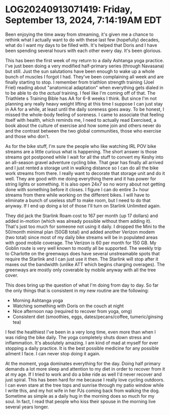 # LOG20240913071419: Friday, September 13, 2024,  7:14:19AM EDT

Been enjoying the time away from streaming, it's given me a chance to rethink what I actually want to do with these last few (hopefully) decades, what do I want my days to be filled with. It's helped that Doris and I have been spending several hours with each other every day. It's been glorious. 

This has been the first week of my return to a daily Ashtanga yoga practice. I've just been doing a very modified half-primary series (through Navasana) but still. Just the sun salutations have been enough to wake up a whole bunch of muscles I forgot I had. They've been complaining all week and are finally starting to stop. I remember from triathlon strength training (Joel Friel) reading about "anatomical adaptation" when everything gets dialed in to be able to do the *actual* training. I feel like I'm coming off of that. The Triathlete s Training Bible has AA for 6-8 weeks I think. But since I'm not planning any really heavy weight lifting at this time I suppose I can just stay in AA for a while, at least until the daily soreness goes away. To be honest, I missed the whole-body feeling of soreness. I came to associate that feeling itself with health, which reminds me, I need to actually read Exercised, a book about the culture of exercise and how some join and others never do and the contrast between the two global communities, those who exercise and those who don't.

As for the bike stuff, I'm sure the people who like watching IRL POV bike streams are a little curious what is happening. The short answer is those streams got postponed while I wait for all the stuff to convert my Keshy into an all-season gravel adventure cycling bike. That gear has finally all arrived and I just rented a storage unit in walking distance so I can do all the bike work streams from there. I really want to decorate that storage unit and do it well. They are good with me doing everything there and it has power for string lights or something. It is also open 24x7 so no worry about not getting done with something before it closes. I figure I can do entire 3+ hour streams from there while working on the different bikes. I will have to eliminate a bunch of useless stuff to make room, but I need to do that anyway. If I end up doing a lot of those I'll turn on Starlink Unlimited again.

They did jack the Starlink Roam cost to 167 per month (up 17 dollars) and added in-motion (which was already possible without them adding it). That's just too much for someone not using it daily. I dropped the Mini to the 50/month minimal plan (50GB total) and added another Verizon modem (two total) since most of my daily bike streams will be in populated areas with good mobile coverage. The Verizon is 60 per month for 150 GB. My Goblin route is very well known to mostly all be supported. The weekly trip to Charlotte on the greenways does have several unstreamable spots that require the Starlink and I can just use it then. The Starlink will stop after it maxes out the bandwidth (unlike ATT which begins charging overages). The greenways are mostly only coverable by mobile anyway with all the tree cover.

This does bring up the question of what I'm doing from day to day. So far the only things that is consistent in my new routine are the following:

* Morning Ashtanga yoga
* Watching something with Doris on the couch at night
* Nice afternoon nap (required to recover from yoga, omg)
* Consistent diet (smoothies, eggs, dates/pecans/coffee, tumeric/ginsing tea)

I feel the healthiest I've been in a very long time, even more than when I was riding the bike daily. The yoga completely shuts down stress and inflammation. It's absolutely amazing. I am kind of mad at myself for ever stopping a daily practice. It is the best possible medicine for any possible ailment I face. I can never stop doing it again.

At the moment, yoga dominates everything for the day. Doing half primary demands a lot more sleep and attention to my diet in order to recover from it at my age. If I tried to work and do a bike ride as well I'd never recover and just spiral. This has been hard for me because I really love cycling outdoors. I can even stare at the tree tops and sunrise through my patio window while I write this, and my hot wife in her PJs coming back from walking the dog. Sometime as simple as a daily hug in the morning does so much for my soul. In fact, I read that people who kiss their spouse in the morning live several years longer.
